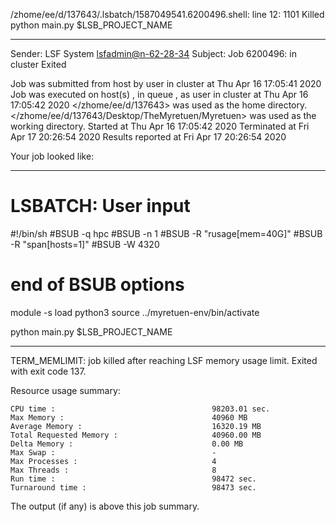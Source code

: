 /zhome/ee/d/137643/.lsbatch/1587049541.6200496.shell: line 12:  1101 Killed                  python main.py $LSB_PROJECT_NAME

------------------------------------------------------------
Sender: LSF System <lsfadmin@n-62-28-34>
Subject: Job 6200496: <NNAgent198000-IMP-sample-length10-hist10> in cluster <dcc> Exited

Job <NNAgent198000-IMP-sample-length10-hist10> was submitted from host <n-62-27-19> by user <s183905> in cluster <dcc> at Thu Apr 16 17:05:41 2020
Job was executed on host(s) <n-62-28-34>, in queue <hpc>, as user <s183905> in cluster <dcc> at Thu Apr 16 17:05:42 2020
</zhome/ee/d/137643> was used as the home directory.
</zhome/ee/d/137643/Desktop/TheMyretuen/Myretuen> was used as the working directory.
Started at Thu Apr 16 17:05:42 2020
Terminated at Fri Apr 17 20:26:54 2020
Results reported at Fri Apr 17 20:26:54 2020

Your job looked like:

------------------------------------------------------------
# LSBATCH: User input
#!/bin/sh
#BSUB -q hpc
#BSUB -n 1
#BSUB -R "rusage[mem=40G]"
#BSUB -R "span[hosts=1]"
#BSUB -W 4320
# end of BSUB options

module -s load python3
source ../myretuen-env/bin/activate

python main.py $LSB_PROJECT_NAME


------------------------------------------------------------

TERM_MEMLIMIT: job killed after reaching LSF memory usage limit.
Exited with exit code 137.

Resource usage summary:

    CPU time :                                   98203.01 sec.
    Max Memory :                                 40960 MB
    Average Memory :                             16320.19 MB
    Total Requested Memory :                     40960.00 MB
    Delta Memory :                               0.00 MB
    Max Swap :                                   -
    Max Processes :                              4
    Max Threads :                                8
    Run time :                                   98472 sec.
    Turnaround time :                            98473 sec.

The output (if any) is above this job summary.

